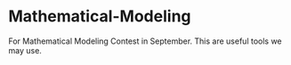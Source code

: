 # Mathematical-Modeling
For Mathematical Modeling Contest in September. This are useful tools we may use.


